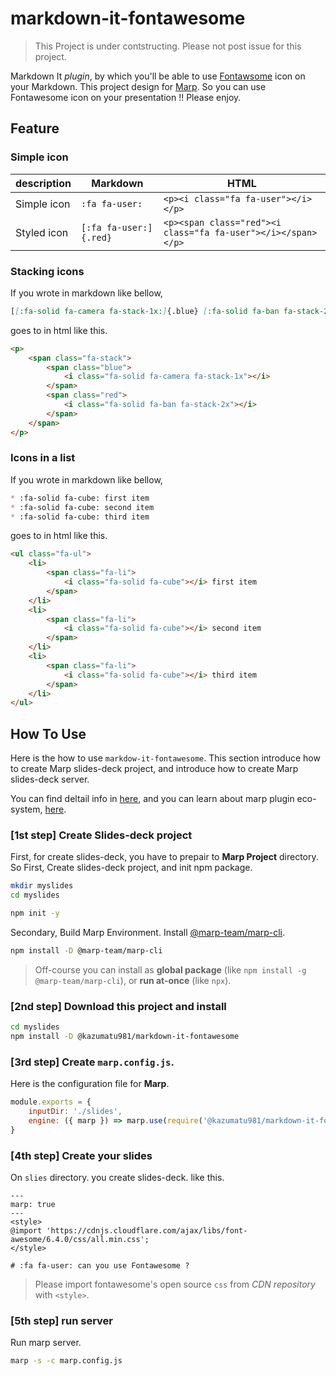 # markdown-it-fontawesome

> This Project is under contstructing.
> Please not post issue for this project.

Markdown It *plugin*, by which you'll be able to use [Fontawsome](https://fontawesome.com/) icon on your Markdown.
This project design for [Marp](https://marp.app/).
So you can use Fontawesome icon on your presentation !!
Please enjoy.

## Feature

### Simple icon

| description | Markdown               | HTML                                                         |
| ----------- | ---------------------- | ------------------------------------------------------------ |
| Simple icon | `:fa fa-user:`         | `<p><i class="fa fa-user"></i></p>`                          |
| Styled icon | `[:fa fa-user:]{.red}` | `<p><span class="red"><i class="fa fa-user"></i></span></p>` |

### Stacking icons

If you wrote in markdown like bellow,

```markdown
[[:fa-solid fa-camera fa-stack-1x:]{.blue} [:fa-solid fa-ban fa-stack-2x:]{.red}]
```

goes to in html like this.

```html
<p>
    <span class="fa-stack">
        <span class="blue">
            <i class="fa-solid fa-camera fa-stack-1x"></i>
        </span>
        <span class="red">
            <i class="fa-solid fa-ban fa-stack-2x"></i>
        </span>
    </span>
</p>
```

### Icons in a list

If you wrote in markdown like bellow,

```markdown
* :fa-solid fa-cube: first item
* :fa-solid fa-cube: second item
* :fa-solid fa-cube: third item
```

goes to in html like this.

```html
<ul class="fa-ul">
    <li>
        <span class="fa-li">
            <i class="fa-solid fa-cube"></i> first item
        </span>
    </li>
    <li>
        <span class="fa-li">
            <i class="fa-solid fa-cube"></i> second item
        </span>
    </li>
    <li>
        <span class="fa-li">
            <i class="fa-solid fa-cube"></i> third item
        </span>
    </li>
</ul>
```

## How To Use

Here is the how to use `markdow-it-fontawesome`.
This section introduce how to create Marp slides-deck project,
and introduce how to create Marp slides-deck server.

You can find deltail info in [here](https://marp.app/),
and you can learn about marp plugin eco-system, [here](https://marpit.marp.app/usage?id=extend-marpit-by-plugins).

### **[1st step]** Create Slides-deck project

First, for create slides-deck, you have to prepair to **Marp Project** directory.
So First, Create slides-deck project, and init npm package.

```bash
mkdir myslides
cd myslides

npm init -y
```

Secondary, Build Marp Environment.
Install [@marp-team/marp-cli](https://github.com/marp-team/marp-cli).

```bash
npm install -D @marp-team/marp-cli
```

> Off-course you can install as **global package** (like `npm install -g @marp-team/marp-cli`), or **run at-once** (like `npx`).

### **[2nd step]** Download this project and install

```bash
cd myslides
npm install -D @kazumatu981/markdown-it-fontawesome
```


### **[3rd step]** Create `marp.config.js`.

Here is the configuration file for **Marp**.

```javascript
module.exports = {
    inputDir: './slides',
    engine: ({ marp }) => marp.use(require('@kazumatu981/markdown-it-fontawesome'))
}
```

### **[4th step]** Create your slides

On `slies` directory. you create slides-deck. like this.

    ---
    marp: true
    ---
    <style>
    @import 'https://cdnjs.cloudflare.com/ajax/libs/font-awesome/6.4.0/css/all.min.css';
    </style>

    # :fa fa-user: can you use Fontawesome ?

> Please import fontawesome's open source `css` from *CDN repository* with `<style>`.

### **[5th step]** run server

Run marp server.

```bash
marp -s -c marp.config.js
```
